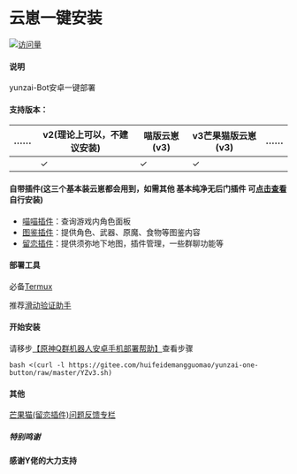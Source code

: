 # 云崽一键安装

[![访问量](https://profile-counter.glitch.me/yunzai-one-button/count.svg)](https://gitee.com/huifeidemangguomaocoder/yunzai-one-button/edit)

#### 说明

yunzai-Bot安卓一键部署

#### 支持版本：
| …… | v2(理论上可以，不建议安装) | 喵版云崽(v3) | v3芒果猫版云崽(v3) | …… |
| ---------- | -------- | --------- | --------- | --------- |
|  | ✓ | ✓ | ✓ |   |

#### 自带插件(这三个基本装云崽都会用到，如需其他 **基本纯净无后门插件** 可[点击查看](./include.md)自行安装)
- [喵喵插件](https://gitee.com/yoimiya-kokomi/miao-plugin)：查询游戏内角色面板
- [图鉴插件](https://gitee.com/Ctrlcvs/xiaoyao-cvs-plugin)：提供角色、武器、原魔、食物等图鉴内容
- [留恋插件](https://gitee.com/huifeidemangguomao/liulian-plugin)：提供须弥地下地图，插件管理，一些群聊功能等

#### 部署工具

必备[Termux](https://github.com/termux/termux-app/releases/download/v0.118.0/termux-app_v0.118.0+github-debug_arm64-v8a.apk)

推荐[滑动验证助手](https://maupdate.rainchan.win/txcaptcha.apk) 

#### 开始安装

请移步[【原神Q群机器人安卓手机部署帮助】](https://b23.tv/pg84aQ0)查看步骤

```
bash <(curl -l https://gitee.com/huifeidemangguomao/yunzai-one-button/raw/master/YZv3.sh) 
```
#### 其他

[芒果猫(留恋插件)问题反馈专栏](https://b23.tv/k4k0PDt)

##### 特别鸣谢

**感谢Y佬的大力支持**